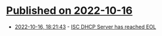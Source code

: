# [Published on 2022-10-16](index.md)

* [2022-10-16, 18:21:43](https://lobste.rs/s/xdjvlh/isc_dhcp_server_has_reached_eol) - [ISC DHCP Server has reached EOL](https://www.isc.org/blogs/isc-dhcp-eol/)
